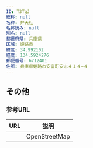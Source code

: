 ```yaml
---
ID: T3TgJ
総称: null
名称: 弁天社
名称読み: null
別名: null
都道府県: 兵庫県
区域: 姫路市
緯度: 34.992102
経度: 134.5924276
郵便番号: 6712401
住所: 兵庫県姫路市安富町安志４１４−４
---
```


## その他

### 参考URL

| URL | 説明          |
| --- | ------------- |
|     | OpenStreetMap |
